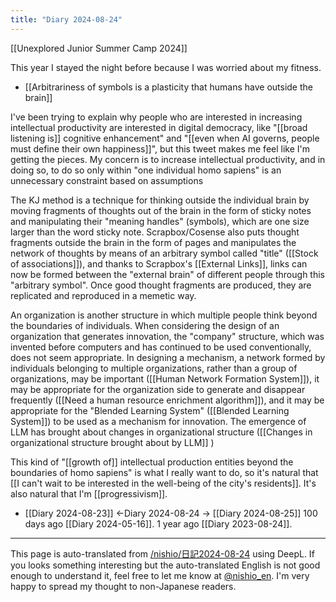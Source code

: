 ```yaml
---
title: "Diary 2024-08-24"
---
```



[[Unexplored Junior Summer Camp 2024]]

This year I stayed the night before because I was worried about my fitness.



- [[Arbitrariness of symbols is a plasticity that humans have outside the brain]]

I've been trying to explain why people who are interested in increasing intellectual productivity are interested in digital democracy, like "[[broad listening is]] cognitive enhancement" and "[[even when AI governs, people must define their own happiness]]", but this tweet makes me feel like I'm getting the pieces.
My concern is to increase intellectual productivity, and in doing so, to do so only within "one individual homo sapiens" is an unnecessary constraint based on assumptions

The KJ method is a technique for thinking outside the individual brain by moving fragments of thoughts out of the brain in the form of sticky notes and manipulating their "meaning handles" (symbols), which are one size larger than the word sticky note. Scrapbox/Cosense also puts thought fragments outside the brain in the form of pages and manipulates the network of thoughts by means of an arbitrary symbol called "title" ([[Stock of associations]]), and thanks to Scrapbox's [[External Links]], links can now be formed between the "external brain" of different people through this "arbitrary symbol". Once good thought fragments are produced, they are replicated and reproduced in a memetic way.

An organization is another structure in which multiple people think beyond the boundaries of individuals. When considering the design of an organization that generates innovation, the "company" structure, which was invented before computers and has continued to be used conventionally, does not seem appropriate. In designing a mechanism, a network formed by individuals belonging to multiple organizations, rather than a group of organizations, may be important ([[Human Network Formation System]]), it may be appropriate for the organization side to generate and disappear frequently ([[Need a human resource enrichment algorithm]]), and it may be appropriate for the "Blended Learning System" ([[Blended Learning System]]) to be used as a mechanism for innovation. The emergence of LLM has brought about changes in organizational structure ([[Changes in organizational structure brought about by LLM]] )

This kind of "[[growth of]] intellectual production entities beyond the boundaries of homo sapiens" is what I really want to do, so it's natural that [[I can't wait to be interested in the well-being of the city's residents]]. It's also natural that I'm [[progressivism]].


- [[Diary 2024-08-23]] ←Diary 2024-08-24 → [[Diary 2024-08-25]]
100 days ago [[Diary 2024-05-16]].
1 year ago [[Diary 2023-08-24]].
---
This page is auto-translated from [/nishio/日記2024-08-24](https://scrapbox.io/nishio/日記2024-08-24) using DeepL. If you looks something interesting but the auto-translated English is not good enough to understand it, feel free to let me know at [@nishio_en](https://twitter.com/nishio_en). I'm very happy to spread my thought to non-Japanese readers.